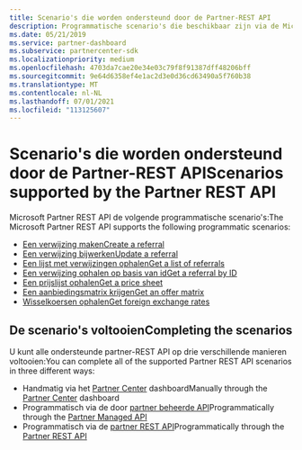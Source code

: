 ```yaml
---
title: Scenario's die worden ondersteund door de Partner-REST API
description: Programmatische scenario's die beschikbaar zijn via de Microsoft Partner REST API.
ms.date: 05/21/2019
ms.service: partner-dashboard
ms.subservice: partnercenter-sdk
ms.localizationpriority: medium
ms.openlocfilehash: 4703da7cae20e34e03c79f8f91387dff48206bff
ms.sourcegitcommit: 9e64d6358ef4e1ac2d3e0d36cd63490a5f760b38
ms.translationtype: MT
ms.contentlocale: nl-NL
ms.lasthandoff: 07/01/2021
ms.locfileid: "113125607"
---
```

# <a name="scenarios-supported-by-the-partner-rest-api"></a><span data-ttu-id="c9beb-103">Scenario's die worden ondersteund door de Partner-REST API</span><span class="sxs-lookup"><span data-stu-id="c9beb-103">Scenarios supported by the Partner REST API</span></span>

<span data-ttu-id="c9beb-104">Microsoft Partner REST API de volgende programmatische scenario's:</span><span class="sxs-lookup"><span data-stu-id="c9beb-104">The Microsoft Partner REST API supports the following programmatic scenarios:</span></span>

* [<span data-ttu-id="c9beb-105">Een verwijzing maken</span><span class="sxs-lookup"><span data-stu-id="c9beb-105">Create a referral</span></span>](create-a-referral.md)
* [<span data-ttu-id="c9beb-106">Een verwijzing bijwerken</span><span class="sxs-lookup"><span data-stu-id="c9beb-106">Update a referral</span></span>](update-a-referral.md)
* [<span data-ttu-id="c9beb-107">Een lijst met verwijzingen ophalen</span><span class="sxs-lookup"><span data-stu-id="c9beb-107">Get a list of referrals</span></span>](get-a-list-of-referrals.md)
* [<span data-ttu-id="c9beb-108">Een verwijzing ophalen op basis van id</span><span class="sxs-lookup"><span data-stu-id="c9beb-108">Get a referral by ID</span></span>](get-a-referral-by-id.md)
* [<span data-ttu-id="c9beb-109">Een prijslijst ophalen</span><span class="sxs-lookup"><span data-stu-id="c9beb-109">Get a price sheet</span></span>](get-a-price-sheet.md)
* [<span data-ttu-id="c9beb-110">Een aanbiedingsmatrix krijgen</span><span class="sxs-lookup"><span data-stu-id="c9beb-110">Get an offer matrix</span></span>](get-an-offer-matrix.md)
* [<span data-ttu-id="c9beb-111">Wisselkoersen ophalen</span><span class="sxs-lookup"><span data-stu-id="c9beb-111">Get foreign exchange rates</span></span>](get-foreign-exchange-rates.md)

## <a name="completing-the-scenarios"></a><span data-ttu-id="c9beb-112">De scenario's voltooien</span><span class="sxs-lookup"><span data-stu-id="c9beb-112">Completing the scenarios</span></span>

<span data-ttu-id="c9beb-113">U kunt alle ondersteunde partner-REST API op drie verschillende manieren voltooien:</span><span class="sxs-lookup"><span data-stu-id="c9beb-113">You can complete all of the supported Partner REST API scenarios in three different ways:</span></span>

* <span data-ttu-id="c9beb-114">Handmatig via het [Partner Center](https://go.microsoft.com/fwlink/p/?LinkId=620294) dashboard</span><span class="sxs-lookup"><span data-stu-id="c9beb-114">Manually through the [Partner Center](https://go.microsoft.com/fwlink/p/?LinkId=620294) dashboard</span></span>
* <span data-ttu-id="c9beb-115">Programmatisch via de door [partner beheerde API](https://docs.microsoft.com/partner-center/develop/partner-center-managed-api)</span><span class="sxs-lookup"><span data-stu-id="c9beb-115">Programmatically through the [Partner Managed API](https://docs.microsoft.com/partner-center/develop/partner-center-managed-api)</span></span>
* <span data-ttu-id="c9beb-116">Programmatisch via de [partner REST API](https://docs.microsoft.com/partner-center/develop/partner-center-rest-api-reference)</span><span class="sxs-lookup"><span data-stu-id="c9beb-116">Programmatically through the [Partner REST API](https://docs.microsoft.com/partner-center/develop/partner-center-rest-api-reference)</span></span>
